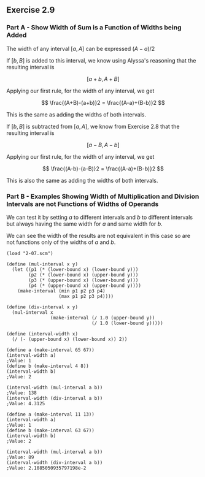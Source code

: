 ## Exercise 2.9

### Part A - Show Width of Sum is a Function of Widths being Added

The width of any interval $[a,A]$ can be expressed $(A-a)/2$

If $[b,B]$ is added to this interval, we know using Alyssa's reasoning that the resulting interval is

$$
[a+b,A+B]
$$

Applying our first rule, for the width of any interval, we get

$$
\frac{(A+B)-(a+b)}2 = \frac{(A-a)+(B-b)}2
$$

This is the same as adding the widths of both intervals.

If $[b,B]$ is subtracted from $[a,A]$, we know from Exercise 2.8 that the resulting interval is

$$
[a-B,A-b]
$$

Applying our first rule, for the width of any interval, we get

$$
\frac{(A-b)-(a-B)}2 = \frac{(A-a)+(B-b)}2
$$

This is also the same as adding the widths of both intervals.

### Part B - Examples Showing Width of Multiplication and Division Intervals are not Functions of Widths of Operands

We can test it by setting $a$ to different intervals and $b$ to different intervals but always having the same width for $a$ and same width for $b$.

We can see the width of the results are not equivalent in this case so are not functions only of the widths of $a$ and $b$.

```
(load "2-07.scm")

(define (mul-interval x y)
  (let ((p1 (* (lower-bound x) (lower-bound y)))
        (p2 (* (lower-bound x) (upper-bound y)))
        (p3 (* (upper-bound x) (lower-bound y)))
        (p4 (* (upper-bound x) (upper-bound y))))
    (make-interval (min p1 p2 p3 p4)
                   (max p1 p2 p3 p4))))

(define (div-interval x y)
  (mul-interval x 
                (make-interval (/ 1.0 (upper-bound y))
                               (/ 1.0 (lower-bound y)))))

(define (interval-width x)
  (/ (- (upper-bound x) (lower-bound x)) 2))

(define a (make-interval 65 67))
(interval-width a)
;Value: 1
(define b (make-interval 4 8))
(interval-width b)
;Value: 2

(interval-width (mul-interval a b))
;Value: 138
(interval-width (div-interval a b))
;Value: 4.3125

(define a (make-interval 11 13))
(interval-width a)
;Value: 1
(define b (make-interval 63 67))
(interval-width b)
;Value: 2

(interval-width (mul-interval a b))
;Value: 89
(interval-width (div-interval a b))
;Value: 2.1085050935797198e-2
```